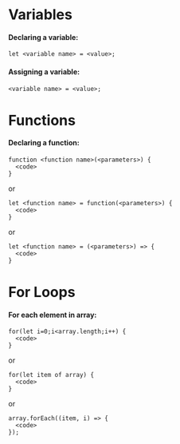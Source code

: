# Variables

#### Declaring a variable:

`
let <variable name> = <value>;
`

#### Assigning a variable:

`
<variable name> = <value>;
`

# Functions

#### Declaring a function:

```
function <function name>(<parameters>) {
  <code>
}
```
or
```
let <function name> = function(<parameters>) {
  <code>
}
```
or
```
let <function name> = (<parameters>) => {
  <code>
}
```

# For Loops

#### For each element in array:

```
for(let i=0;i<array.length;i++) {
  <code>
}
```
or
```
for(let item of array) {
  <code>
}
```
or
```
array.forEach((item, i) => {
  <code>
});
```